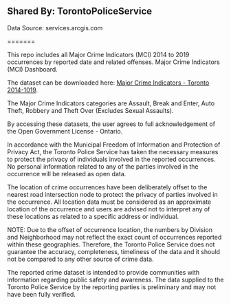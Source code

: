 Shared By: TorontoPoliceService
--------

Data Source: services.arcgis.com

=======

This repo includes all Major Crime Indicators (MCI) 2014 to 2019 occurrences by reported date and related offenses. Major Crime Indicators (MCI) Dashboard.

The dataset can be downloaded here: [Major Crime Indicators - Toronto 2014-1019](https://opendata.arcgis.com/datasets/56a0d46ae5f141269f2598a8c07e25c1_0).

The Major Crime Indicators categories are Assault, Break and Enter, Auto Theft, Robbery and Theft Over (Excludes Sexual Assaults).

By accessing these datasets, the user agrees to full acknowledgement of the Open Government License - Ontario.

In accordance with the Municipal Freedom of Information and Protection of Privacy Act, the Toronto Police Service has taken the necessary measures to protect the privacy of individuals involved in the reported occurrences. No personal information related to any of the parties involved in the occurrence will be released as open data.

The location of crime occurrences have been deliberately offset to the nearest road intersection node to protect the privacy of parties involved in the occurrence. All location data must be considered as an approximate location of the occurrence and users are advised not to interpret any of these locations as related to a specific address or individual.

NOTE: Due to the offset of occurrence location, the numbers by Division and Neighborhood may not reflect the exact count of occurrences reported within these geographies. Therefore, the Toronto Police Service does not guarantee the accuracy, completeness, timeliness of the data and it should not be compared to any other source of crime data.

The reported crime dataset is intended to provide communities with information regarding public safety and awareness. The data supplied to the Toronto Police Service by the reporting parties is preliminary and may not have been fully verified.